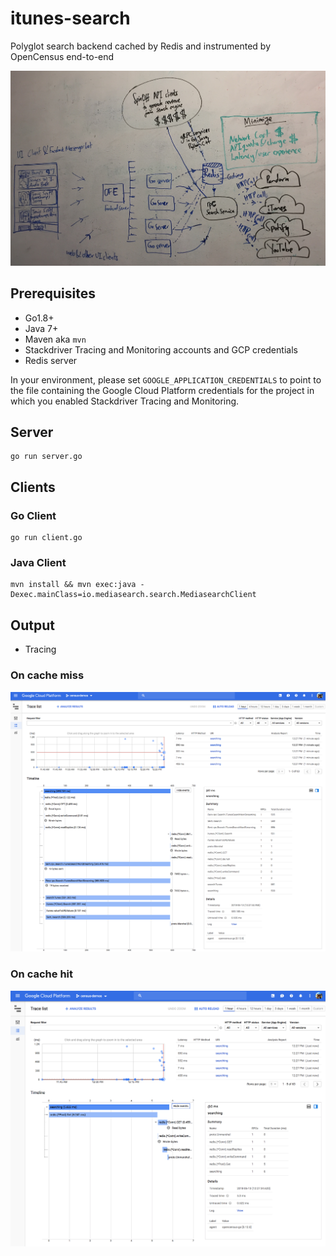 # itunes-search
Polyglot search backend cached by Redis and instrumented by OpenCensus end-to-end

![](screenshots/architecture.jpg)

## Prerequisites
* Go1.8+
* Java 7+
* Maven aka `mvn`
* Stackdriver Tracing and Monitoring accounts and GCP credentials
* Redis server

In  your environment, please set `GOOGLE_APPLICATION_CREDENTIALS` to point to
the file containing the Google Cloud Platform credentials for the project in
which you enabled Stackdriver Tracing and Monitoring.

## Server
```shell
go run server.go
```

## Clients

### Go Client
```shell
go run client.go
```

### Java Client
```shell
mvn install && mvn exec:java -Dexec.mainClass=io.mediasearch.search.MediasearchClient
```

## Output
* Tracing

### On cache miss
![](screenshots/cache-miss.png)

### On cache hit
![](screenshots/cache-hit.png)
